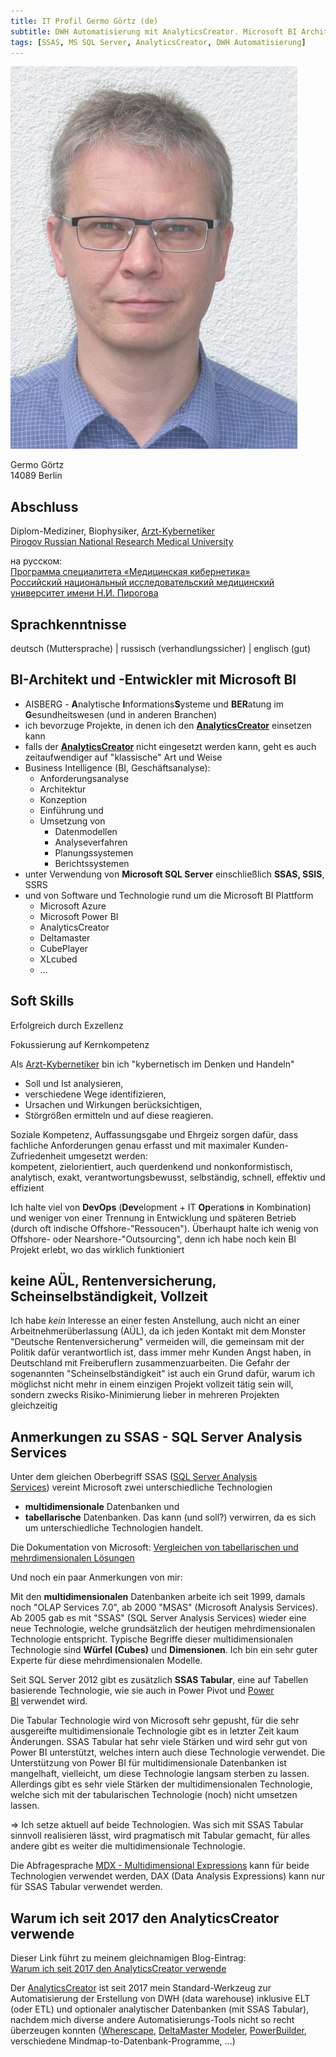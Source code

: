 ```yaml
---
title: IT Profil Germo Görtz (de)
subtitle: DWH Automatisierung mit AnalyticsCreator. Microsoft BI Architekt + Entwickler. MS SQL Server, SSAS
tags: [SSAS, MS SQL Server, AnalyticsCreator, DWH Automatisierung]
---
```


![Germo Görtz](assets/img/Germo_Goertz_459x612.jpg)

Germo Görtz  
14089 Berlin

## Abschluss

Diplom-Mediziner, Biophysiker, [Arzt-Kybernetiker](http://pirogov-university.com/academics/programs-and-degrees/undergraduate/medical-cybernetics/)  
[Pirogov Russian National Research Medical University](http://pirogov-university.com/)

на русском:  
[Программа специалитета «Медицинская кибернетика»](http://rsmu.ru/17409.html)  
[Российский национальный исследовательский медицинский университет имени Н.И. Пирогова](http://rsmu.ru/)

## Sprachkenntnisse

deutsch (Muttersprache) | russisch (verhandlungssicher) | englisch (gut)

## BI-Architekt und -Entwickler mit Microsoft BI

* AISBERG - **A**nalytische **I**nformations**S**ysteme und **BER**atung im **G**esundheitswesen (und in anderen Branchen)
* ich bevorzuge Projekte, in denen ich den **[AnalyticsCreator](www.AnalyticsCreator.com)** einsetzen kann
* falls der **[AnalyticsCreator](www.AnalyticsCreator.com)** nicht eingesetzt werden kann, geht es auch zeitaufwendiger auf "klassische" Art und Weise
* Business Intelligence (BI, Geschäftsanalyse):
    * Anforderungsanalyse
    * Architektur
    * Konzeption
    * Einführung und
    * Umsetzung von
        * Datenmodellen
        * Analyseverfahren
        * Planungssystemen
        * Berichtssystemen
* unter Verwendung von **Microsoft SQL Server** einschließlich **SSAS, SSIS**, SSRS
* und von Software und Technologie rund um die Microsoft BI Plattform
    * Microsoft Azure
    * Microsoft Power BI
    * AnalyticsCreator
    * Deltamaster
    * CubePlayer
    * XLcubed
    * ...

## Soft Skills

Erfolgreich durch Exzellenz

Fokussierung auf Kernkompetenz

Als [Arzt-Kybernetiker](http://pirogov-university.com/academics/programs-and-degrees/undergraduate/medical-cybernetics/) bin ich "kybernetisch im Denken und Handeln"

* Soll und Ist analysieren,
* verschiedene Wege identifizieren,
* Ursachen und Wirkungen berücksichtigen,
* Störgrößen ermitteln und auf diese reagieren.

Soziale Kompetenz, Auffassungsgabe und Ehrgeiz sorgen dafür, dass fachliche Anforderungen genau erfasst und mit maximaler Kunden-Zufriedenheit umgesetzt werden:  
kompetent, zielorientiert, auch querdenkend und nonkonformistisch,  
analytisch, exakt, verantwortungsbewusst, selbständig, schnell, effektiv und effizient

Ich halte viel von **DevOps** (**Dev**elopment + IT **Op**eration**s** in Kombination) und weniger von einer Trennung in Entwicklung und späteren Betrieb (durch oft indische Offshore-"Ressoucen"). Überhaupt halte ich wenig von Offshore- oder Nearshore-"Outsourcing", denn ich habe noch kein BI Projekt erlebt, wo das wirklich funktioniert

## keine AÜL, Rentenversicherung, Scheinselbständigkeit, Vollzeit

Ich habe _kein_ Interesse an einer festen Anstellung, auch nicht an einer Arbeitnehmerüberlassung (AÜL), da ich jeden Kontakt mit dem Monster "Deutsche Rentenversicherung" vermeiden will, die gemeinsam mit der Politik dafür verantwortlich ist, dass immer mehr Kunden Angst haben, in Deutschland mit Freiberuflern zusammenzuarbeiten. Die Gefahr der sogenannten "Scheinselbständigkeit" ist auch ein Grund dafür, warum ich möglichst nicht mehr in einem einzigen Projekt vollzeit tätig sein will, sondern zwecks Risiko-Minimierung lieber in mehreren Projekten gleichzeitig

## Anmerkungen zu SSAS - SQL Server Analysis Services

Unter dem gleichen Oberbegriff SSAS ([SQL Server Analysis Services](http://docs.microsoft.com/de-de/analysis-services/analysis-services-overview?view=asallproducts-allversions)) vereint Microsoft zwei unterschiedliche Technologien

* **multidimensionale** Datenbanken und
* **tabellarische** Datenbanken. Das kann (und soll?) verwirren, da es sich um unterschiedliche Technologien handelt.

Die Dokumentation von Microsoft: [Vergleichen von tabellarischen und mehrdimensionalen Lösungen](http://docs.microsoft.com/de-de/analysis-services/comparing-tabular-and-multidimensional-solutions-ssas?view=asallproducts-allversions)

Und noch ein paar Anmerkungen von mir:

Mit den **multidimensionalen** Datenbanken arbeite ich seit 1999, damals noch "OLAP Services 7.0", ab 2000 "MSAS" (Microsoft Analysis Services). Ab 2005 gab es mit "SSAS" (SQL Server Analysis Services) wieder eine neue Technologie, welche grundsätzlich der heutigen mehrdimensionalen Technologie entspricht. Typische Begriffe dieser multidimensionalen Technologie sind **Würfel (Cubes)** und **Dimensionen**. Ich bin ein sehr guter Experte für diese mehrdimensionalen Modelle.

Seit SQL Server 2012 gibt es zusätzlich **SSAS Tabular**, eine auf Tabellen basierende Technologie, wie sie auch in Power Pivot und [Power BI](http://powerbi.microsoft.com/de-de/) verwendet wird.

Die Tabular Technologie wird von Microsoft sehr gepusht, für die sehr ausgereifte multidimensionale Technologie gibt es in letzter Zeit kaum Änderungen. SSAS Tabular hat sehr viele Stärken und wird sehr gut von Power BI unterstützt, welches intern auch diese Technologie verwendet. Die Unterstützung von Power BI für multidimensionale Datenbanken ist mangelhaft, vielleicht, um diese Technologie langsam sterben zu lassen. Allerdings gibt es sehr viele Stärken der multidimensionalen Technologie, welche sich mit der tabularischen Technologie (noch) nicht umsetzen lassen.

=> Ich setze aktuell auf beide Technologien. Was sich mit SSAS Tabular sinnvoll realisieren lässt, wird pragmatisch mit Tabular gemacht, für alles andere gibt es weiter die multidimensionale Technologie.

Die Abfragesprache [MDX - Multidimensional Expressions](http://de.wikipedia.org/wiki/Multidimensional_Expressions) kann für beide Technologien verwendet werden, DAX (Data Analysis Expressions) kann nur für SSAS Tabular verwendet werden.

## Warum ich seit 2017 den AnalyticsCreator verwende

Dieser Link führt zu meinem gleichnamigen Blog-Eintrag:  
[Warum ich seit 2017 den AnalyticsCreator verwende](http://analyticscreator.aisberg.de/index.php?/archives/1-Warum-ich-seit-2017-den-AnalyticsCreator-verwende.html)

Der [AnalyticsCreator](www.AnalyticsCreator.com) ist seit 2017 mein Standard-Werkzeug zur Automatisierung der Erstellung von DWH (data warehouse) inklusive ELT (oder ETL) und optionaler analytischer Datenbanken (mit SSAS Tabular), nachdem mich diverse andere Automatisierungs-Tools nicht so recht überzeugen konnten ([Wherescape](http://www.wherescape.com/), [DeltaMaster Modeler](http://www.bissantz.de/know-how/crew/deltamaster-modeler-individuelle-datenmodel-lanpassung-nach-deploy/), [PowerBuilder](http://www.appeon.com/products/powerbuilder), verschiedene Mindmap-to-Datenbank-Programme, ...)
